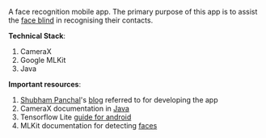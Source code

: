 A face recognition mobile app. The primary purpose of this app is to assist the [face blind](https://www.nhs.uk/conditions/face-blindness/#:~:text=Prosopagnosia%2C%20also%20known%20as%20face,severe%20impact%20on%20everyday%20life) in recognising their contacts.

**Technical Stack**:
1. CameraX
2. Google MLKit
3. Java

**Important resources**:
1. [Shubham Panchal](https://github.com/shubham0204)'s [blog](https://towardsdatascience.com/using-facenet-for-on-device-face-recognition-with-android-f84e36e19761) referred to for developing the app
2. CameraX documentation in [Java](https://developer.android.com/codelabs/camerax-getting-started#0)
3. Tensorflow Lite [guide for android](https://blog.tensorflow.org/2018/03/using-tensorflow-lite-on-android.html)
4. MLKit documentation for detecting [faces](https://firebase.google.com/docs/ml-kit/android/detect-faces)
